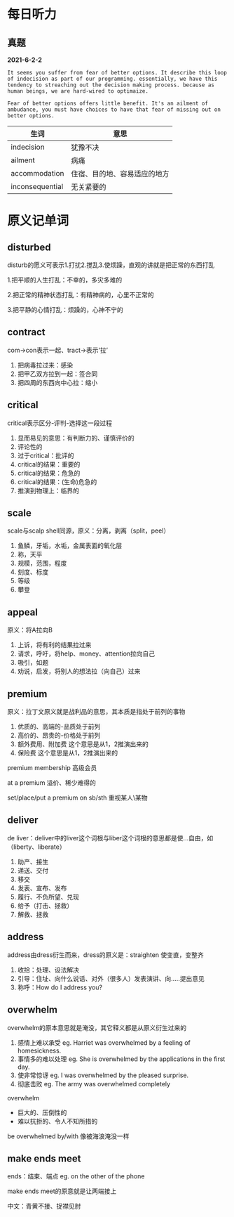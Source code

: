 # 每日听力

## 真题

**2021-6-2-2**

 ~~~
It seems you suffer from fear of better options. It describe this loop of indecision as part of our programming. essentially, we have this tendency to streaching out the decision making process. because as human beings, we are hard-wired to optimaize.
 ~~~

~~~
Fear of better options offers little benefit. It's an ailment of ambudance, you must have choices to have that fear of missing out on better options.
~~~

| 生词            | 意思                         |
| --------------- | ---------------------------- |
| indecision      | 犹豫不决                     |
| ailment         | 病痛                         |
| accommodation   | 住宿、目的地、容易适应的地方 |
| inconsequential | 无关紧要的                   |



# 原义记单词

## disturbed

disturb的愿义可表示1.打扰2.搅乱3.使烦躁，直观的讲就是把正常的东西打乱

1.把平顺的人生打乱：不幸的，多灾多难的

2.把正常的精神状态打乱：有精神病的，心里不正常的

3.把平静的心情打乱：烦躁的，心神不宁的

## contract

com->con表示一起、tract->表示‘拉’

1. 把病毒拉过来：感染
2. 把甲乙双方拉到一起：签合同
3. 把四周的东西向中心拉：缩小

## critical

critical表示区分-评判-选择这一段过程

1. 显而易见的意思：有判断力的、谨慎评价的
2. 评论性的
3. 过于critical：批评的
4. critical的结果：重要的
5. critical的结果：危急的
6. critical的结果：(生命)危急的
7. 推演到物理上：临界的

## scale

scale与scalp shell同源，原义：分离，剥离（split，peel）

1. 鱼鳞，牙垢，水垢，金属表面的氧化层
2. 称，天平
3. 规模，范围，程度
4. 刻度、标度
5. 等级
6. 攀登

## appeal

原义：将A拉向B

1. 上诉，将有利的结果拉过来
2. 请求，呼吁，将help、money、attention拉向自己
3. 吸引，如题
4. 劝说，启发，将别人的想法拉（向自己）过来

## premium

原义：拉丁文原义就是战利品的意思，其本质是指处于前列的事物

1. 优质的、高端的-品质处于前列
2. 高价的、昂贵的-价格处于前列
3. 额外费用、附加费 这个意思是从1，2推演出来的
4. 保险费 这个意思是从1，2推演出来的

premium membership 高级会员

at a premium 溢价、稀少难得的

set/place/put a premium on sb/sth 重视某人\某物

## deliver

de liver：deliver中的liver这个词根与liber这个词根的意思都是使...自由，如（liberty、liberate）

1. 助产、接生
2. 递送、交付
3. 移交
4. 发表、宣布、发布
5. 履行、不负所望、兑现
6. 给予（打击、拯救）
7. 解救、拯救

## address

address由dress衍生而来，dress的原义是：straighten 使变直，变整齐

1. 收拾：处理、设法解决
2. 引导：住址、向什么说话、对外（很多人）发表演讲、向.....提出意见
3. 称呼：How do I address you?

## overwhelm

overwhelm的原本意思就是淹没，其它释义都是从原义衍生过来的

1. 感情上难以承受	eg. Harriet was overwhelmed by a feeling of homesickness.
2. 事情多的难以处理   eg. She is overwhelmed by the applications in the first day.
3. 使非常惊讶   eg. I was overwhelmed by the pleased surprise.
4. 彻底击败   eg. The army was overwhelmed completely

overwhelm

* 巨大的、压倒性的
* 难以抗拒的、令人不知所措的

be overwhelmed by/with 像被海浪淹没一样

## make ends meet

ends：结束、端点 eg. on the other of the phone

make ends meet的原意就是让两端接上

中文：青黄不接、捉襟见肘

